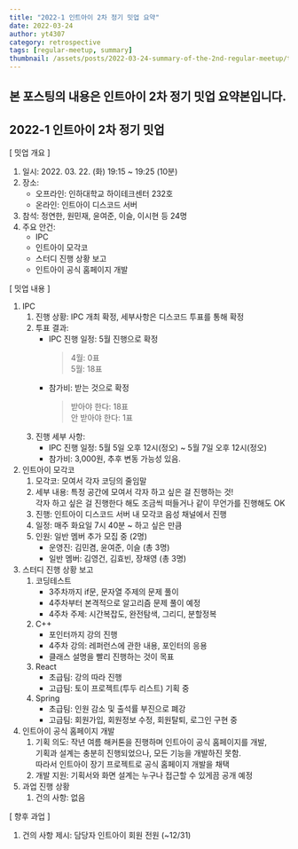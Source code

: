 ```yaml
---
title: "2022-1 인트아이 2차 정기 밋업 요약"
date: 2022-03-24
author: yt4307
category: retrospective
tags: [regular-meetup, summary]
thumbnail: /assets/posts/2022-03-24-summary-of-the-2nd-regular-meetup/thumbnail.png
---
```


본 포스팅의 내용은 인트아이 2차 정기 밋업 요약본입니다.
---

## 2022-1 인트아이 2차 정기 밋업  
[ 밋업 개요 ]
1.	일시: 2022. 03. 22. (화) 19:15 ~ 19:25 (10분)
2.	장소:
	-	오프라인: 인하대학교 하이테크센터 232호
	-	온라인: 인트아이 디스코드 서버
3.	참석: 정연한, 원민재, 윤여준, 이슬, 이시현 등 24명
4.	주요 안건:
	-	IPC
	-	인트아이 모각코
	-	스터디 진행 상황 보고
	-	인트아이 공식 홈페이지 개발


[ 밋업 내용 ]
1.	IPC  
	1)	진행 상황: IPC 개최 확정, 세부사항은 디스코드 투표를 통해 확정  
	2)	투표 결과:  
		-	IPC 진행 일정: 5월 진행으로 확정  
			>	4월: 0표  
			>	5월: 18표  
		-	참가비: 받는 것으로 확정  
			>	받아야 한다: 18표   
			>	안 받아야 한다: 1표  
	3)	진행 세부 사항:
		-	IPC 진행 일정: 5월 5일 오후 12시(정오) ~ 5월 7일 오후 12시(정오)  
		-	참가비: 3,000원, 추후 변동 가능성 있음.  
2.	인트아이 모각코  
	1)	모각코: 모여서 각자 코딩의 줄임말  
	2)	세부 내용: 특정 공간에 모여서 각자 하고 싶은 걸 진행하는 것!  
각자 하고 싶은 걸 진행한다 해도 조금씩 떠들거나 같이 무언가를 진행해도 OK  
	3)	진행: 인트아이 디스코드 서버 내 모각코 음성 채널에서 진행  
	4)	일정: 매주 화요일 7시 40분 ~ 하고 싶은 만큼  
	5)	인원: 일반 멤버 추가 모집 중 (2명)  
		-	운영진: 김민겸, 윤여준, 이슬 (총 3명)  
		-	일반 멤버: 김영건, 김효빈, 장채영 (총 3명)  
3.	스터디 진행 상황 보고  
	1)	코딩테스트  
		-	3주차까지 if문, 문자열 주제의 문제 풀이  
		-	4주차부터 본격적으로 알고리즘 문제 풀이 예정  
		-	4주차 주제: 시간복잡도, 완전탐색, 그리디, 분할정복  
	2)	C++  
		-	포인터까지 강의 진행  
		-	4주차 강의: 레퍼런스에 관한 내용, 포인터의 응용  
		-	클래스 설명을 빨리 진행하는 것이 목표  
	3)	React  
		-	초급팀: 강의 따라 진행  
		-	고급팀: 토이 프로젝트(투두 리스트) 기획 중  
	4)	Spring  
		-	초급팀: 인원 감소 및 출석률 부진으로 폐강  
		-	고급팀: 회원가입, 회원정보 수정, 회원탈퇴, 로그인 구현 중  
4.	인트아이 공식 홈페이지 개발  
	1)	기획 의도: 작년 여름 해커톤을 진행하며 인트아이 공식 홈페이지를 개발,  
기획과 설계는 충분히 진행되었으나, 모든 기능을 개발하진 못함.  
따라서 인트아이 장기 프로젝트로 공식 홈페이지 개발을 채택  
	2)	개발 지원: 기획서와 화면 설계는 누구나 접근할 수 있게끔 공개 예정  
5.	과업 진행 상황  
	1)	건의 사항: 없음  


[ 향후 과업 ]
1.	건의 사항 제시: 담당자 인트아이 회원 전원 (~12/31)

